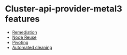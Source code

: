 # Cluster-api-provider-metal3 features

- [Remediation](capm3/remediaton.md)
- [Node Reuse](capm3/node_reuse.md)
- [Pivoting](capm3/pivoting.md)
- [Automated cleaning](capm3/automated_cleaning.md)
